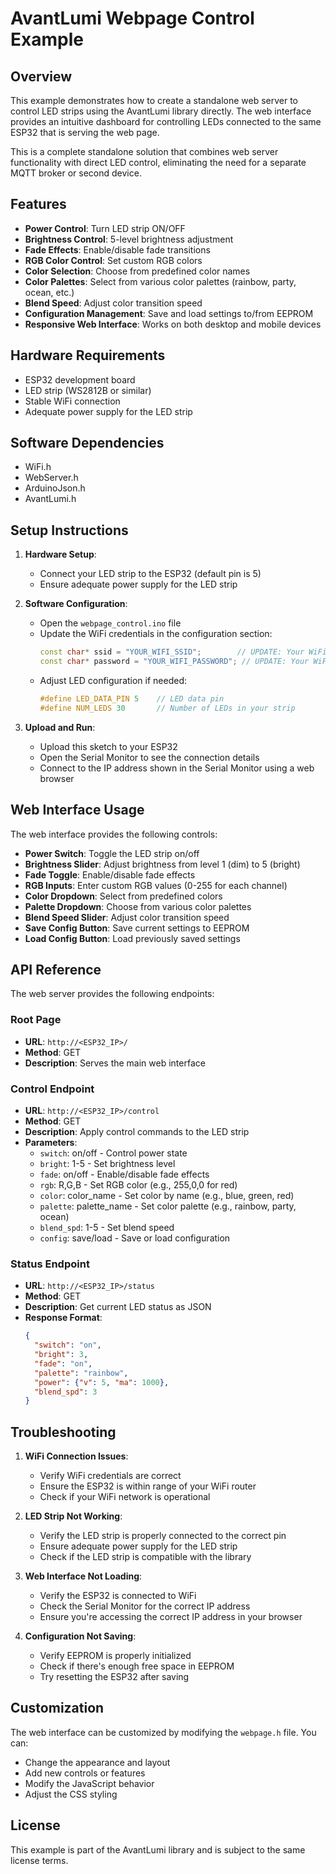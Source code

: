 # AvantLumi Webpage Control Example

## Overview

This example demonstrates how to create a standalone web server to control LED strips using the AvantLumi library directly. The web interface provides an intuitive dashboard for controlling LEDs connected to the same ESP32 that is serving the web page.

This is a complete standalone solution that combines web server functionality with direct LED control, eliminating the need for a separate MQTT broker or second device.

## Features

- **Power Control**: Turn LED strip ON/OFF
- **Brightness Control**: 5-level brightness adjustment
- **Fade Effects**: Enable/disable fade transitions
- **RGB Color Control**: Set custom RGB colors
- **Color Selection**: Choose from predefined color names
- **Color Palettes**: Select from various color palettes (rainbow, party, ocean, etc.)
- **Blend Speed**: Adjust color transition speed
- **Configuration Management**: Save and load settings to/from EEPROM
- **Responsive Web Interface**: Works on both desktop and mobile devices

## Hardware Requirements

- ESP32 development board
- LED strip (WS2812B or similar)
- Stable WiFi connection
- Adequate power supply for the LED strip

## Software Dependencies

- WiFi.h
- WebServer.h
- ArduinoJson.h
- AvantLumi.h

## Setup Instructions

1. **Hardware Setup**:
   - Connect your LED strip to the ESP32 (default pin is 5)
   - Ensure adequate power supply for the LED strip

2. **Software Configuration**:
   - Open the `webpage_control.ino` file
   - Update the WiFi credentials in the configuration section:
     ```cpp
     const char* ssid = "YOUR_WIFI_SSID";        // UPDATE: Your WiFi network name
     const char* password = "YOUR_WIFI_PASSWORD"; // UPDATE: Your WiFi password
     ```
   - Adjust LED configuration if needed:
     ```cpp
     #define LED_DATA_PIN 5    // LED data pin
     #define NUM_LEDS 30       // Number of LEDs in your strip
     ```

3. **Upload and Run**:
   - Upload this sketch to your ESP32
   - Open the Serial Monitor to see the connection details
   - Connect to the IP address shown in the Serial Monitor using a web browser

## Web Interface Usage

The web interface provides the following controls:

- **Power Switch**: Toggle the LED strip on/off
- **Brightness Slider**: Adjust brightness from level 1 (dim) to 5 (bright)
- **Fade Toggle**: Enable/disable fade effects
- **RGB Inputs**: Enter custom RGB values (0-255 for each channel)
- **Color Dropdown**: Select from predefined colors
- **Palette Dropdown**: Choose from various color palettes
- **Blend Speed Slider**: Adjust color transition speed
- **Save Config Button**: Save current settings to EEPROM
- **Load Config Button**: Load previously saved settings

## API Reference

The web server provides the following endpoints:

### Root Page
- **URL**: `http://<ESP32_IP>/`
- **Method**: GET
- **Description**: Serves the main web interface

### Control Endpoint
- **URL**: `http://<ESP32_IP>/control`
- **Method**: GET
- **Description**: Apply control commands to the LED strip
- **Parameters**:
  - `switch`: on/off - Control power state
  - `bright`: 1-5 - Set brightness level
  - `fade`: on/off - Enable/disable fade effects
  - `rgb`: R,G,B - Set RGB color (e.g., 255,0,0 for red)
  - `color`: color_name - Set color by name (e.g., blue, green, red)
  - `palette`: palette_name - Set color palette (e.g., rainbow, party, ocean)
  - `blend_spd`: 1-5 - Set blend speed
  - `config`: save/load - Save or load configuration

### Status Endpoint
- **URL**: `http://<ESP32_IP>/status`
- **Method**: GET
- **Description**: Get current LED status as JSON
- **Response Format**:
  ```json
  {
    "switch": "on",
    "bright": 3,
    "fade": "on",
    "palette": "rainbow",
    "power": {"v": 5, "ma": 1000},
    "blend_spd": 3
  }
  ```

## Troubleshooting

1. **WiFi Connection Issues**:
   - Verify WiFi credentials are correct
   - Ensure the ESP32 is within range of your WiFi router
   - Check if your WiFi network is operational

2. **LED Strip Not Working**:
   - Verify the LED strip is properly connected to the correct pin
   - Ensure adequate power supply for the LED strip
   - Check if the LED strip is compatible with the library

3. **Web Interface Not Loading**:
   - Verify the ESP32 is connected to WiFi
   - Check the Serial Monitor for the correct IP address
   - Ensure you're accessing the correct IP address in your browser

4. **Configuration Not Saving**:
   - Verify EEPROM is properly initialized
   - Check if there's enough free space in EEPROM
   - Try resetting the ESP32 after saving

## Customization

The web interface can be customized by modifying the `webpage.h` file. You can:
- Change the appearance and layout
- Add new controls or features
- Modify the JavaScript behavior
- Adjust the CSS styling

## License

This example is part of the AvantLumi library and is subject to the same license terms.